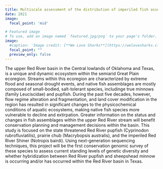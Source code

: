 ```yaml
---
title: Multiscale assessment of the distribution of imperiled fish assemblages in the upper Red River watershed with emphasis in long-term trends, life history approaches, and population genetics
date: 2021
image:
  focal_point: 'mid'

# Featured image
# To use, add an image named `featured.jpg/png` to your page's folder. 
image:
  #caption: 'Image credit: [**We Love Sharks**](https://welovesharks.club/species-profile-angelshark/)'
  focal_point: ""
  preview_only: false
---
```


<!--more-->

The upper Red River basin in the Central lowlands of Oklahoma and Texas, is a unique and dynamic ecosystem within the semiarid Great Plain ecoregion. Streams within this ecoregion are characterized by extreme flood and seasonal drought events, and native fish assemblages are mostly composed of small-bodied, salt-tolerant species, includinge true minnows (family Leuciscidae) and pupfish. During the past five decades, however, flow regime alteration and fragmentation, and land cover modification in the region has resulted in significant changes to the physicochemical conditions of aquatic ecosystems, making native fish species more vulnerable to decline and extirpation. Greater information on the status and changes in fish assemblages within the upper Red River stream will benefit conservation planning and management decisions within the basin. This study is focused on the state threatened Red River pupfish (Cyprinodon rubrofluviatilis), prairie chub (Macrybopsis australis), and the imperiled Red River Shiner (Notropis bairdi). Using next-generation sequencing techniques, this project will be the first conservation genomic survey of these species to assess current standing levels of genetic diversity and whether hybridization between Red River pupfish and sheepshead minnow is occurring and/or has occurred within the Red River basin in Texas.